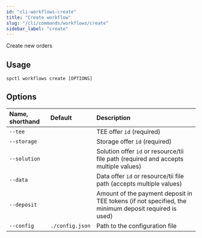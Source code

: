 ```yaml
---
id: "cli-workflows-create"
title: "Create workflow"
slug: "/cli/commands/workflows/create"
sidebar_label: "create"
---
```


Create new orders

## Usage

```
spctl workflows create [OPTIONS]
```

## Options

|**Name, shorthand**|**Default**|**Description**|
| :- | :- | :- |
|`--tee`||TEE offer `id` (required)|
|`--storage`||Storage offer `id` (required)|
|`--solution`||Solution offer `id` or resource/tii file path (required and accepts multiple values)|
|`--data`||Data offer `id` or resource/tii file path (accepts multiple values)|
|`--deposit`||Amount of the payment deposit in TEE tokens (if not specified, the minimum deposit required is used)|
|`--config`|`./config.json`|Path to the configuration file|
